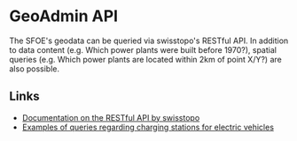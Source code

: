 # GeoAdmin API
The SFOE's geodata can be queried via swisstopo's RESTful API. In addition to data content (e.g. Which power plants were built before 1970?), spatial queries (e.g. Which power plants are located within 2km of point X/Y?) are also possible.

## Links 
* [Documentation on the RESTful API by swisstopo](http://api3.geo.admin.ch/index.html)
* [Examples of queries regarding charging stations for electric vehicles](https://github.com/SFOE/DIEMO-Documentation/blob/master/How%20to%20query%20DIEMO.md)

